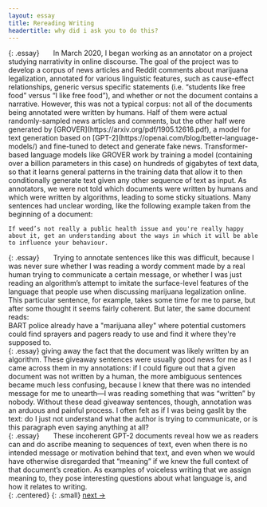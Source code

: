 ```yaml
---
layout: essay
title: Rereading Writing
headertitle: why did i ask you to do this?
---
```

<div class="fade-in">
{: .essay}
&nbsp;&nbsp;&nbsp;&nbsp;&nbsp;&nbsp;In March 2020, I began working as an annotator on a project studying narrativity in online discourse. The goal of the project was to develop a corpus of news articles and Reddit comments about marijuana legalization, annotated for various linguistic features, such as cause-effect relationships, generic versus specific statements (i.e. “students like free food” versus “I like free food”), and whether or not the document contains a narrative. However, this was not a typical corpus: not all of the documents being annotated were written by humans. Half of them were actual randomly-sampled news articles and comments, but the other half were generated by [GROVER](https://arxiv.org/pdf/1905.12616.pdf), a model for text generation based on [GPT-2](https://openai.com/blog/better-language-models/) and fine-tuned to detect and generate fake news. Transformer-based language models like GROVER work by training a model (containing over a billion parameters in this case) on hundreds of gigabytes of text data, so that it learns general patterns in the training data that allow it to then conditionally generate text given any other sequence of text as input. 
As annotators, we were not told which documents were written by humans and which were written by algorithms, leading to some sticky situations. Many sentences had unclear wording, like the following example taken from the beginning of a document:

    If weed’s not really a public health issue and you're really happy about it, get an understanding about the ways in which it will be able to influence your behaviour.
</div>


<div class="fade-in">
{: .essay}
&nbsp;&nbsp;&nbsp;&nbsp;&nbsp;&nbsp;Trying to annotate sentences like this was difficult, because I was never sure whether I was reading a wordy comment made by a real human trying to communicate a certain message, or whether I was just reading an algorithm’s attempt to imitate the surface-level features of the language that people use when discussing marijuana legalization online. This particular sentence, for example, takes some time for me to parse, but after some thought it seems fairly coherent. But later, the same document reads:
</div>

<div class="fade-in">
    BART police already have a "marijuana alley" where potential customers could find sprayers and pagers ready to use and find it where they're supposed to.
</div>

<div class="fade-in">
{: .essay}
giving away the fact that the document was likely written by an algorithm. These giveaway sentences were usually good news for me as I came across them in my annotations: if I could figure out that a given document was not written by a human, the more ambiguous sentences became much less confusing, because I knew that there was no intended message for me to unearth—I was reading something that was “written” by nobody. Without these dead giveaway sentences, though, annotation was an arduous and painful process. I often felt as if I was being gaslit by the text: do I just not understand what the author is trying to communicate, or is this paragraph even saying anything at all? 
</div>

<div class="fade-in">
{: .essay}
&nbsp;&nbsp;&nbsp;&nbsp;&nbsp;&nbsp;These incoherent GPT-2 documents reveal how we as readers can and do ascribe meaning to sequences of text, even when there is no intended message or motivation behind that text, and even when we would have otherwise disregarded that “meaning” if we knew the full context of that document’s creation. As examples of voiceless writing that we assign meaning to, they pose interesting questions about what language is, and how it relates to writing.
</div>

<div class="content fade-in-slower">
{: .centered}
{: .small}
<a href="theory1.html">next -></a>
</div>







&nbsp;&nbsp;&nbsp;&nbsp;&nbsp;&nbsp;

&nbsp;&nbsp;&nbsp;&nbsp;&nbsp;&nbsp;
